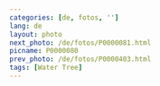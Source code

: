 ```yaml
---
categories: [de, fotos, '']
lang: de
layout: photo
next_photo: /de/fotos/P0000081.html
picname: P0000080
prev_photo: /de/fotos/P0000403.html
tags: [Water Tree]
---
```

